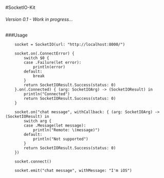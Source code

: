 #SocketIO-Kit

###### Version 0.1 - Work in progress...

###Usage

        socket = SocketIO(url: "http://localhost:8000/")
        
        socket.on(.ConnectError) {
            switch $0 {
            case .Failure(let error):
                println(error)
            default:
                break
            }
            return SocketIOResult.Success(status: 0)
        }.on(.Connected) { (arg: SocketIOArg) -> (SocketIOResult) in
            println("Connected")
            return SocketIOResult.Success(status: 0)
        }
        
        socket.on("chat message", withCallback: { (arg: SocketIOArg) -> (SocketIOResult) in
            switch arg {
            case .Message(let message):
                println("Remote: \(message)")
            default:
                println("Not supported")
            }
            return SocketIOResult.Success(status: 0)
        })
        
        socket.connect()
        
        socket.emit("chat message", withMessage: "I'm iOS")
